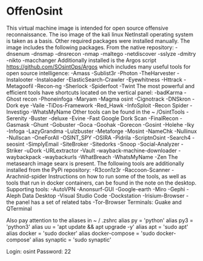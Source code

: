 # OffenOsint
This virtual machine image is intended for open source offensive reconnaissance. The iso image of the kali linux NetInstall operating system is taken as a basis. Other required packages were installed manually. The image includes the following packages.
From the native repository:
-dnsenum
-dnsmap
-dnsrecon
-nmap
-maltego
-netdiscover
-sslyze
-dmitry
-nikto
-macchanger
Additionally installed is the Argos script https://github.com/SOsintOps/Argos which includes many useful tools for open source intelligence:
-Amass
-Sublist3r
-Photon
-TheHarvester
-Instalooter
-Instaloader
-ElasticSearch-Crawler
-Eyewhitness
-Httrack
-Metagoofil
-Recon-ng
-Sherlock
-Spiderfoot
-Twint
The most powerful and efficient tools have shortcuts located on the vertical panel:
-badKarma
-Ghost recon
-Phoneinfoga
-Maryam
-Magma osint
-Cignotrack
-DNSkron
-Dork eye
-Vaile
-TiDos-Framework
-Red_Hawk
-InfoSploit
-Recon Spider
-Investigo
-WhatsMyName
Other tools can be found in the ~ /OsintTools 
-Serenity
-Buster
-deluxe
-Evine
-Fast Google Dork Scan
-FinalRecon
-Gasmask
-Ghunt
-Gobuster
-Goca
-Goohak
-Gorecon
-Gosint
-Holehe
-Iky
-Infoga
-LazyGrandma
-Lulzbuster
-Metaforge
-Mosint
-NameChk
-Nullinux
-Nullscan
-OneForAll
-OSINT_SPY
-OSIRA
-Pidrila
-ScriptnOsint
-Search4
-seosint
-SimplyEmail
-SiteBroker
-Sitedorks
-Snoop
-Social-Analyzer
-Striker
-uDork
-URLextractor
-Vault
-wayback-machine-downloader
-waybackpack
-waybackurls
-WhatBreach
-WhatsMyName
-Zen
The metasearch image searx is present.
The following tools are additionally installed from the PyPi repository:
-R3con1z3r
-Raccoon-Scanner
-Arachnid-spider
Instructions on how to run some of the tools, as well as tools that run in docker containers, can be found in the note on the desktop.
Supporting tools:
-AutoVPN
-Anonsurf-GUI
-Google-earth
-Miro
-Gephi
-Aleph Data Desktop
-Visual Studio Code
-Dockstation
-Irisium-Browser - the panel has a set of related tabs
-Tor-Browser
Terminals: Guake and QTerminal

Also pay attention to the aliases in ~ / .zshrc
alias py = 'python'
alias py3 = 'python3'
alias uu = 'apt update && apt upgrade -y'
alias apt = 'sudo apt'
alias docker = 'sudo docker'
alias docker-compose = 'sudo docker-compose'
alias synaptic = 'sudo synaptic'

Login: osint
Password: 22
